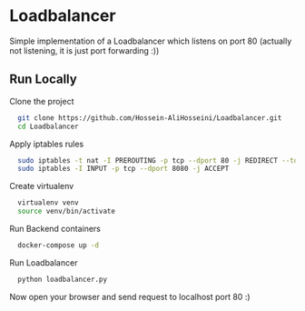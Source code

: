# Loadbalancer

Simple implementation of a Loadbalancer which listens on port 80 (actually not listening, it is just port forwarding :))


## Run Locally

Clone the project

```bash
  git clone https://github.com/Hossein-AliHosseini/Loadbalancer.git
  cd Loadbalancer
```

Apply iptables rules

```bash
  sudo iptables -t nat -I PREROUTING -p tcp --dport 80 -j REDIRECT --to-port 8080
  sudo iptables -I INPUT -p tcp --dport 8080 -j ACCEPT
```

Create virtualenv

```bash
  virtualenv venv
  source venv/bin/activate
```

Run Backend containers

```bash
  docker-compose up -d
```

Run Loadbalancer

```bash
  python loadbalancer.py
```

Now open your browser and send request to localhost port 80 :)
